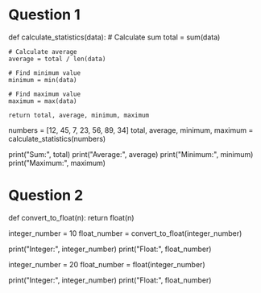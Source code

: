 # Question 1

def calculate_statistics(data):
    # Calculate sum
    total = sum(data)
    
    # Calculate average
    average = total / len(data)
    
    # Find minimum value
    minimum = min(data)
    
    # Find maximum value
    maximum = max(data)
    
    return total, average, minimum, maximum

numbers = [12, 45, 7, 23, 56, 89, 34]
total, average, minimum, maximum = calculate_statistics(numbers)

print("Sum:", total)
print("Average:", average)
print("Minimum:", minimum)
print("Maximum:", maximum)

# Question 2

def convert_to_float(n):
    return float(n)

integer_number = 10
float_number = convert_to_float(integer_number)

print("Integer:", integer_number)
print("Float:", float_number)

integer_number = 20
float_number = float(integer_number)

print("Integer:", integer_number)
print("Float:", float_number)
